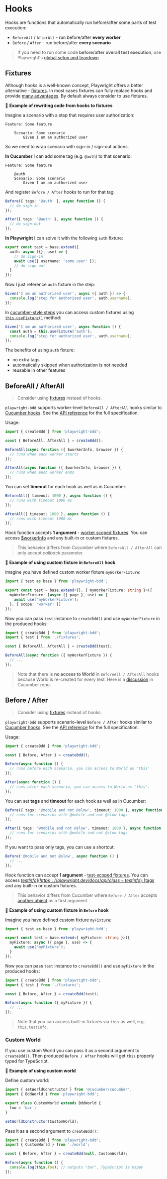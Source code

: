 # Hooks

Hooks are functions that automatically run before/after some parts of test execution:

* `BeforeAll` / `AfterAll` - run before/after **every worker**
* `Before` / `After` - run before/after **every scenario**

> If you need to run some code **before/after overall test execution**, use Playwright's [global setup and teardown](https://playwright.dev/docs/test-global-setup-teardown)

## Fixtures

Although hooks is a well-known concept, Playwright offers a better alternative - [fixtures](https://playwright.dev/docs/test-fixtures#introduction). In most cases fixtures can fully replace hooks and provide [many advantages](https://playwright.dev/docs/test-fixtures#with-fixtures). By default always consider to use fixtures.

🔹 **Example of rewriting code from hooks to fixtures**

Imagine a scenario with a step that requires user authorization:
```feature
Feature: Some feature

    Scenario: Some scenario
        Given I am an authorized user
```
So we need to wrap scenario with sign-in / sign-out actions.

**In Cucumber** I can add some tag (e.g. `@auth`) to that scenario:
```feature
Feature: Some feature

    @auth
    Scenario: Some scenario
        Given I am an authorized user
```
And register `Before / After` hooks to run for that tag:

```ts
Before({ tags: '@auth' }, async function () {
  // do sign-in
});

After({ tags: '@auth' }, async function () {
  // do sign-out
});
```

**In Playwright** I can solve it with the following `auth` fixture:
```ts
export const test = base.extend({
  auth: async ({}, use) => {
    // do sign-in
    await use({ username: 'some user' });
    // do sign-out
  }
});
```
Now I just reference `auth` fixture in the step:
```ts
Given('I am an authorized user', async ({ auth }) => {
  console.log('step for authorized user', auth.username);
});
```

In [cucumber-style steps](./writing-steps.md#cucumber-style) you can access custom fixtures
using [`this.useFixture()`](./writing-steps.md#custom-fixtures-1) method:
```ts
Given('I am an authorized user', async function () {
  const auth = this.useFixture('auth');
  console.log('step for authorized user', auth.username);
});
```

The benefits of using `auth` fixture:
- no extra tags
- automatically skipped when authorization is not needed
- reusable in other features 

## BeforeAll / AfterAll

> Consider using [fixtures](#fixtures) instead of hooks.

`playwright-bdd` supports worker-level `BeforeAll / AfterAll` hooks similar to [Cucumber hooks](https://github.com/cucumber/cucumber-js/blob/main/docs/support_files/hooks.md#beforeall--afterall). See the [API reference](./api.md#beforealloptions-hookfn) for the full specification.

Usage:
```ts
import { createBdd } from 'playwright-bdd';

const { BeforeAll, AfterAll } = createBdd();

BeforeAll(async function ({ $workerInfo, browser }) {
  // runs when each worker starts
});

AfterAll(async function ({ $workerInfo, browser }) {
  // runs when each worker ends
});
```

You can set **timeout** for each hook as well as in Cucumber:
```ts
BeforeAll({ timeout: 1000 }, async function () {
  // runs with timeout 1000 ms
});

AfterAll({ timeout: 1000 }, async function () {
  // runs with timeout 1000 ms
});
```

Hook function accepts **1 argument** - [worker scoped fixtures](https://playwright.dev/docs/test-fixtures#worker-scoped-fixtures).
You can access [$workerInfo](https://playwright.dev/docs/api/class-workerinfo) and any built-in or custom fixtures.

> This behavior differs from Cucumber where `BeforeAll / AfterAll` can only accept *callback* parameter.

🔹 **Example of using custom fixture in `BeforeAll` hook**

Imagine you have defined custom worker fixture `myWorkerFixture`:
```ts
import { test as base } from 'playwright-bdd';

export const test = base.extend<{}, { myWorkerFixture: string }>({
  myWorkerFixture: [async ({ page }, use) => {
    await use('myWorkerFixture');
  }, { scope: 'worker' }]
});
```

Now you can pass `test` instance to `createBdd()` and use `myWorkerFixture` in the produced hooks:
```ts
import { createBdd } from 'playwright-bdd';
import { test } from './fixtures';

const { BeforeAll, AfterAll } = createBdd(test);

BeforeAll(async function ({ myWorkerFixture }) {
  // ...
});
```

> Note that there is **no access to World** in `BeforeAll / AfterAll` hooks because World is re-created for every test. Here is a [discussion](https://github.com/cucumber/cucumber-js/issues/1393) in Cucumber repo.

## Before / After

> Consider using [fixtures](#fixtures) instead of hooks.

`playwright-bdd` supports scenario-level `Before / After` hooks similar to [Cucumber hooks](https://github.com/cucumber/cucumber-js/blob/main/docs/support_files/hooks.md#hooks). See the [API reference](./api.md#beforeoptions-hookfn) for the full specification.

Usage:
```ts
import { createBdd } from 'playwright-bdd';

const { Before, After } = createBdd();

Before(async function () {
  // runs before each scenario, you can access to World as 'this'
});

After(async function () {
  // runs after each scenario, you can access to World as 'this'.
});
```

You can set **tags** and **timeout** for each hook as well as in Cucumber:
```ts
Before({ tags: '@mobile and not @slow', timeout: 1000 }, async function () {
  // runs for scenarios with @mobile and not @slow tags
});

After({ tags: '@mobile and not @slow', timeout: 1000 }, async function () {
  // runs for scenarios with @mobile and not @slow tags
});
```

If you want to pass only tags, you can use a shortcut:
```ts
Before('@mobile and not @slow', async function () {
  // ...
});
```

Hook function can accept **1 argument** - [test-scoped fixtures](https://playwright.dev/docs/test-fixtures#built-in-fixtures).
You can access [$testInfo](https://playwright.dev/docs/api/class-testinfo), [$tags](./writing-steps.md#using-tags) and any built-in or custom fixtures. 

> This behavior differs from Cucumber where `Before / After` accepts [another object](https://github.com/cucumber/cucumber-js/blob/main/docs/support_files/api_reference.md#afteroptions-fn) as a first argument.

🔹 **Example of using custom fixture in `Before` hook**

Imagine you have defined custom fixture `myFixture`:
```ts
import { test as base } from 'playwright-bdd';

export const test = base.extend<{ myFixture: string }>({
  myFixture: async ({ page }, use) => {
    await use('myFixture');
  }
});
```

Now you can pass `test` instance to `createBdd()` and use `myFixture` in the produced hooks:
```ts
import { createBdd } from 'playwright-bdd';
import { test } from './fixtures';

const { Before, After } = createBdd(test);

Before(async function ({ myFixture }) {
  // ...
});
```

> Note that you can access built-in fixtures via `this` as well, e.g. `this.testInfo`.

### Custom World

If you use custom World you can pass it as a second argument to `createBdd()`.
Then produced `Before / After` hooks will get `this` properly typed for TypeScript.

🔹 **Example of using custom world**

Define custom world:
```ts
import { setWorldConstructor } from '@cucumber/cucumber';
import { BddWorld } from 'playwright-bdd';

export class CustomWorld extends BddWorld {
  foo = 'bar';
}

setWorldConstructor(CustomWorld);
```

Pass it as a second argument to `createBdd()`:
```ts
import { createBdd } from 'playwright-bdd';
import { CustomWorld } from './world';

const { Before, After } = createBdd(null, CustomWorld);

Before(async function () {
  console.log(this.foo); // outputs "bar", TypeScript is happy
});
```